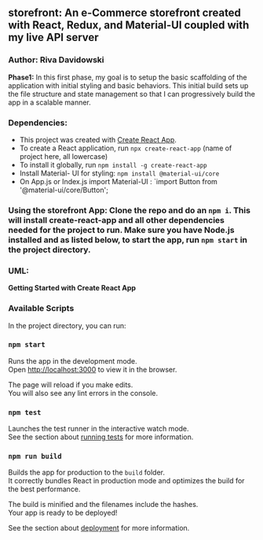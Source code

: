 ## storefront: An e-Commerce storefront created with React, Redux, and Material-UI coupled with my live API server

### Author: Riva Davidowski

**Phase1:**
In this first phase, my goal is to setup the basic scaffolding of the application with initial styling and basic behaviors. This initial build sets up the file structure and state management so that I can progressively build the app in a scalable manner.

### Dependencies:

- This project was created with [Create React App](https://github.com/facebook/create-react-app).
- To create a React application, run `npx create-react-app` (name of project here, all lowercase)
- To install it globally, run `npm install -g create-react-app`
- Install Material- UI for styling: `npm install @material-ui/core`
- On App.js or Index.js import Material-UI : `import Button from '@material-ui/core/Button';

### Using the storefront App: Clone the repo and do an `npm i`. This will install create-react-app and all other dependencies needed for the project to run. Make sure you have Node.js installed and as listed below, to start the app, run `npm start` in the project directory.

### UML:


**Getting Started with Create React App**

### Available Scripts

In the project directory, you can run:

### `npm start`

Runs the app in the development mode.\
Open [http://localhost:3000](http://localhost:3000) to view it in the browser.

The page will reload if you make edits.\
You will also see any lint errors in the console.

### `npm test`

Launches the test runner in the interactive watch mode.\
See the section about [running tests](https://facebook.github.io/create-react-app/docs/running-tests) for more information.

### `npm run build`

Builds the app for production to the `build` folder.\
It correctly bundles React in production mode and optimizes the build for the best performance.

The build is minified and the filenames include the hashes.\
Your app is ready to be deployed!

See the section about [deployment](https://facebook.github.io/create-react-app/docs/deployment) for more information.
